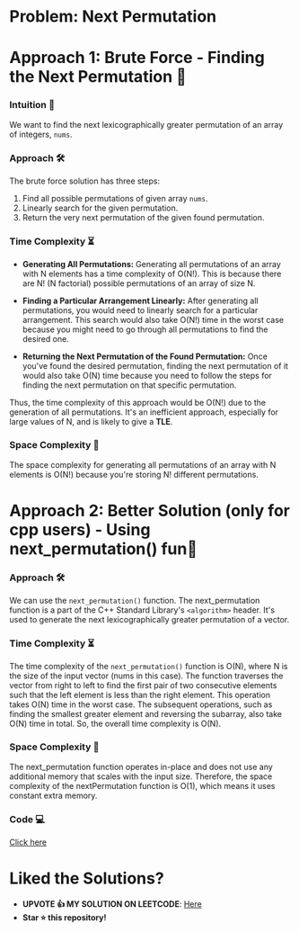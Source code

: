 # Problem: Next Permutation

# Approach 1: Brute Force - Finding the Next Permutation 🧐

### Intuition 🤔
We want to find the next lexicographically greater permutation of an array of integers, `nums`.

### Approach 🛠️
The brute force solution has three steps:
1. Find all possible permutations of given array `nums`.
2. Linearly search for the given permutation.
3. Return the very next permutation of the given found permutation.

### Time Complexity ⏳
- **Generating All Permutations:** Generating all permutations of an array with N elements has a time complexity of O(N!). This is because there are N! (N factorial) possible permutations of an array of size N.

- **Finding a Particular Arrangement Linearly:** After generating all permutations, you would need to linearly search for a particular arrangement. This search would also take O(N!) time in the worst case because you might need to go through all permutations to find the desired one.

- **Returning the Next Permutation of the Found Permutation:** Once you've found the desired permutation, finding the next permutation of it would also take O(N) time because you need to follow the steps for finding the next permutation on that specific permutation.

Thus, the time complexity of this approach would be O(N!) due to the generation of all permutations. It's an inefficient approach, especially for large values of N, and is likely to give a **TLE**.

### Space Complexity 🚀
The space complexity for generating all permutations of an array with N elements is O(N!) because you're storing N! different permutations.

# Approach 2: Better Solution (only for cpp users) - Using next_permutation() fun🧐

### Approach 🛠️
We can use the `next_permutation()` function. The next_permutation function is a part of the C++ Standard Library's `<algorithm>` header. It's used to generate the next lexicographically greater permutation of a vector.

### Time Complexity ⏳
The time complexity of the `next_permutation()` function is O(N), where N is the size of the input vector (nums in this case).
The function traverses the vector from right to left to find the first pair of two consecutive elements such that the left element is less than the right element. This operation takes O(N) time in the worst case.
The subsequent operations, such as finding the smallest greater element and reversing the subarray, also take O(N) time in total.
So, the overall time complexity is O(N).

### Space Complexity 🚀
The next_permutation function operates in-place and does not use any additional memory that scales with the input size. Therefore, the space complexity of the nextPermutation function is O(1), which means it uses constant extra memory.

### Code 💻
<a href="https://github.com/ayushichoudhary-19/3MonthDSA/blob/main/Arrays/Medium/31.%20Next%20Permutation/31-Approach2.cpp"> Click here </a>

# Liked the Solutions?
- **UPVOTE 👍 MY SOLUTION ON LEETCODE**: <a href="https://leetcode.com/problems/next-permutation/solutions/4079304/3-approaches-well-explained-bruteforce-better-optimized/" > Here </a>
- **Star ⭐️ this repository!**

